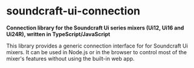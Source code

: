# soundcraft-ui-connection

**Connection library for the Soundcraft Ui series mixers (Ui12, Ui16 and Ui24R), written in TypeScript/JavaScript**

This library provides a generic connection interface for for Soundcraft Ui mixers.
It can be used in Node.js or in the browser to control most of the mixer's features without using the built-in web app.